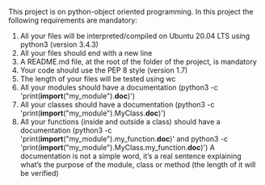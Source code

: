 This project is on python-object oriented programming.
In this project the following requirements are mandatory:

1. All your files will be interpreted/compiled on Ubuntu 20.04 LTS using python3 (version 3.4.3)
2. All your files should end with a new line
3. A README.md file, at the root of the folder of the project, is mandatory
4. Your code should use the PEP 8 style (version 1.7)
5. The length of your files will be tested using wc
6. All your modules should have a documentation (python3 -c 'print(**import**("my_module").**doc**)')
7. All your classes should have a documentation (python3 -c 'print(**import**("my_module").MyClass.**doc**)')
8. All your functions (inside and outside a class) should have a documentation (python3 -c 'print(**import**("my_module").my_function.**doc**)' and python3 -c 'print(**import**("my_module").MyClass.my_function.**doc**)')
   A documentation is not a simple word, it’s a real sentence explaining what’s the purpose of the module, class or method (the length of it will be verified)
